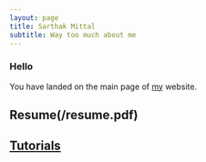 ```yaml
---
layout: page
title: Sarthak Mittal
subtitle: Way too much about me
---
```


### Hello
You have landed on the main page of [my](/aboutme) website.

## Resume(/resume.pdf)
## [Tutorials](/tuts)